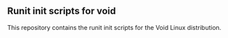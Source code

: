 ## Runit init scripts for void

This repository contains the runit init scripts for the Void Linux distribution.
